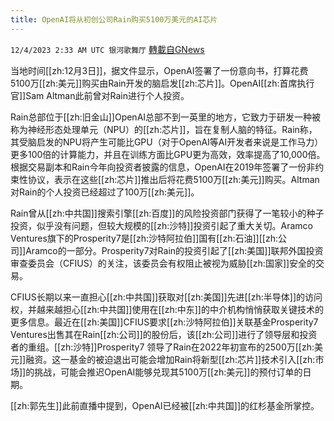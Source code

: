 ```yaml
---
title: OpenAI将从初创公司Rain购买5100万美元的AI芯片
---
```

`12/4/2023 2:33 AM UTC 银河歌舞厅` [轉載自GNews](https://gnews.org/articles/2067513)

当地时间[[zh:12月3日]]，据文件显示，OpenAI签署了一份意向书，打算花费5100万[[zh:美元]]购买由Rain开发的脑启发[[zh:芯片]]。OpenAI[[zh:首席执行官]]Sam Altman此前曾对Rain进行个人投资。

Rain总部位于[[zh:旧金山]]OpenAI总部不到一英里的地方，它致力于研发一种被称为神经形态处理单元（NPU）的[[zh:芯片]]，旨在复制人脑的特征。Rain称，其受脑启发的NPU将产生可能比GPU（对于OpenAI等AI开发者来说是工作马力）更多100倍的计算能力，并且在训练方面比GPU更为高效，效率提高了10,000倍。根据交易副本和Rain今年向投资者披露的信息，OpenAI在2019年签署了一份非约束性协议，表示在这些[[zh:芯片]]推出后将花费5100万[[zh:美元]]购买。Altman对Rain的个人投资已经超过了100万[[zh:美元]]。

Rain曾从[[zh:中共国]]搜索引擎[[zh:百度]]的风险投资部门获得了一笔较小的种子投资，似乎没有问题，但较大规模的[[zh:沙特]]投资引起了重大关切。Aramco Ventures旗下的Prosperity7是[[zh:沙特阿拉伯]]国有[[zh:石油]][[zh:公司]]Aramco的一部分。Prosperity7对Rain的投资引起了[[zh:美国]]联邦外国投资审查委员会（CFIUS）的关注，该委员会有权阻止被视为威胁[[zh:国家]]安全的交易。

CFIUS长期以来一直担心[[zh:中共国]]获取对[[zh:美国]]先进[[zh:半导体]]的访问权，并越来越担心[[zh:中共国]]使用在[[zh:中东]]的中介机构悄悄获取关键技术的更多信息。最近在[[zh:美国]]CFIUS要求[[zh:沙特阿拉伯]]关联基金Prosperity7 Ventures出售其在Rain[[zh:公司]]的股份后，该[[zh:公司]]进行了领导层和投资者的重组。[[zh:沙特]]Prosperity7 领导了Rain在2022年初宣布的2500万[[zh:美元]]融资。这一基金的被迫退出可能会增加Rain将新型[[zh:芯片]]技术引入[[zh:市场]]的挑战，可能会推迟OpenAI能够兑现其5100万[[zh:美元]]的预付订单的日期。

[[zh:郭先生]]此前直播中提到，OpenAI已经被[[zh:中共国]]的红杉基金所掌控。
